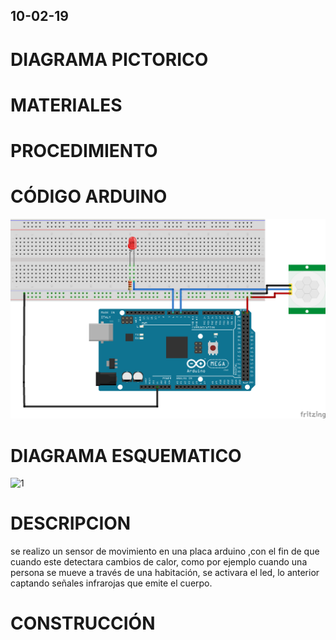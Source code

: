 ## 10-02-19

# DIAGRAMA PICTORICO
# MATERIALES 
# PROCEDIMIENTO
# CÓDIGO ARDUINO 


![1](https://github.com/angiediaz1102/02Grupo/blob/master/imagenes/bb.png) 

# DIAGRAMA ESQUEMATICO
![1](https://github.com/angiediaz1102/02Grupo/blob/master/imagenes/esquem%C3%A1tico.png) 
# DESCRIPCION

se realizo un sensor de movimiento en una placa arduino ,con el fin de que cuando este detectara cambios de calor, como por ejemplo cuando una persona se mueve a través de una habitación, se activara el led, lo anterior captando señales infrarojas que emite el cuerpo.
# CONSTRUCCIÓN 

